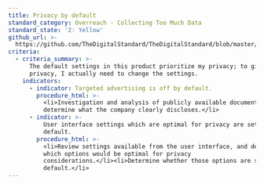 ```yaml
---
title: Privacy by default
standard_category: Overreach - Collecting Too Much Data
standard_state: '2: Yellow'
github_url: >-
  https://github.com/TheDigitalStandard/TheDigitalStandard/blob/master/Privacy%20(Is%20it%20private%3F)%2FOverreach%20-%20Collecting%20Too%20Much%20Data%2FPrivacy%20by%20default.yaml
criteria:
  - criteria_summary: >-
      The default settings in this product prioritize my privacy; to give up
      privacy, I actually need to change the settings.
    indicators:
      - indicator: Targeted advertising is off by default.
        procedure_html: >-
          <li>Investigation and analysis of publicly available documentation to
          determine what the company clearly discloses.</li>
      - indicator: >-
          User interface settings which are optimal for privacy are set by
          default.
        procedure_html: >-
          <li>Review settings available from the user interface, and determine
          which options would be optimal for privacy
          considerations.</li><li>Determine whether those options are selected by
          default.</li>
---
```


